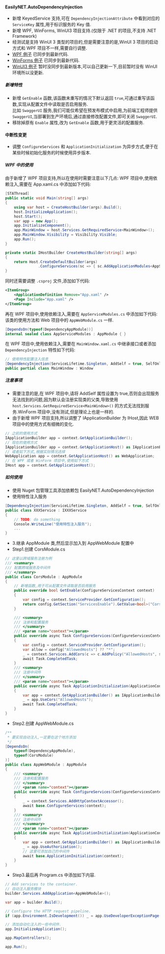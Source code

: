 #### EasilyNET.AutoDependencyInjection

- 新增 KeyedService 支持,可在 `DependencyInjectionAttribute` 中看到对应的 `ServiceKey` 属性,用于标识服务的 Key 值.
- 新增 WPF, WinForms, WinUI3 项目支持.(仅限于 .NET 的项目,不支持 .NET Framework)
- 经测试是支持 WinUI 3 类型的项目的,但是需要注意的是,WinUI 3 项目的启动方式和 WPF 项目不一样,需要自行调整.
- [WPF 例子](https://github.com/joesdu/WpfAutoDISample) 已同步到最新代码.
- [WinForms 例子](https://github.com/joesdu/WinFormAutoDISample) 已同步到最新代码.
- [WinUI3 例子](https://github.com/joesdu/WinUIAutoDISample) 暂时没同步到最新版本,可以自己更新一下,目前暂时没有 WinUI
  环境所以没更新.

##### 新增特性

- 新增 `GetEnable` 函数,该函数未重写的情况下默认返回 `true`,可通过重写该函数,实现从配置文件中读取是否启用服务.<br/>比如
  `SwaggerUI` 服务,我们可能仅希望在预发布模式中启用,为前端工程师提供 `SwaggerUI`,当部署到生产环境后,通过直接修改配置文件,即可关闭
  `SwaggerUI`.
- 移除掉原有 `Enable` 属性,改为 `GetEnable` 函数,用于更灵活的配置服务.

#### 中断性变更

- 调整 `ConfigureServices` 和 `ApplicationInitialization` 为异步方式,便于在某些时候初始化服务的时候使用异步版本.

##### WPF 中的使用

由于新增了 WPF 项目支持,所以在使用时需要注意以下几点:
WPF 项目中,使用依赖注入,需要在 App.xaml.cs 中添加如下代码:

```csharp
[STAThread]
public static void Main(string[] args)
{
    using var host = CreateHostBuilder(args).Build();
    host.InitializeApplication();
    host.Start();
    var app = new App();
    app.InitializeComponent();
    app.MainWindow = host.Services.GetRequiredService<MainWindow>();
    app.MainWindow.Visibility = Visibility.Visible;
    app.Run();
}

private static IHostBuilder CreateHostBuilder(string[] args)
{
    return Host.CreateDefaultBuilder(args)
               .ConfigureServices(sc => { sc.AddApplicationModules<AppServiceModules>(); });
}
```

同时还需要调整 `.csproj` 文件,添加如下代码:

```xml
<ItemGroup>
	<ApplicationDefinition Remove="App.xaml" />
	<Page Include="App.xaml" />
</ItemGroup>
```

再在 WPF 项目中,使用依赖注入,需要在 `AppServiceModules.cs` 中添加如下代码: 该类的使用方法和 Web 项目中的
`AppWebModule.cs`
一样.

```csharp
[DependsOn(typeof(DependencyAppModule))]
internal sealed class AppServiceModules : AppModule { }
```

在 WPF 项目中,使用依赖注入,需要在 `MainWindow.xaml.cs` 中继承接口或者添加 `DependencyInjection` 特性如下代码:

```csharp
// 使用特性配置注入信息
[DependencyInjection(ServiceLifetime.Singleton, AddSelf = true, SelfOnly = true)]
public partial class MainWindow : Window

```

##### 注意事项

- 需要注意的是,在 WPF 项目中,请将 AddSelf 属性设置为 true,否则会出现服务无法找到的问题,因为默认会注册实现类的父类,导致使用
  `host.Services.GetRequiredService<MainWindow>()` 的方式无法找到服务.WinForm 项目中,没有测试,但是理论上也是一样的.
- 由于新增 WPF 项目支持,所以调整了 IApplicationBuilder 为 IHost,因此 WEB 项目中的使用方式有细微的变化.

```csharp
// 之前的使用方式
IApplicationBuilder app = context.GetApplicationBuilder();
// 现在的使用方式
IApplicationBuilder app = context.GetApplicationHost() as IApplicationBuilder;
// 或者如下方式,根据实际情况选择
WebApplication app = context.GetApplicationHost() as WebApplication;
// 在 WPF 或者 WinForm 项目中,使用如下方式
IHost app = context.GetApplicationHost();
```

##### 如何使用

- 使用 Nuget 包管理工具添加依赖包 EasilyNET.AutoDependencyInjection
- 使用特性注入服务

```csharp
[DependencyInjection(ServiceLifetime.Singleton, AddSelf = true, SelfOnly = true)]
public class XXXService : IXXXService
{
    // TODO: do something
    Console.WriteLine("使用特性注入服务");
    ...
}
```

- 3.继承 AppModule 类,然后显示加入到 AppWebModule 配置中
- Step1.创建 CorsModule.cs

```csharp
// 这里以跨域服务注册为例
/// <summary>
/// 配置跨域服务及中间件
/// </summary>
public class CorsModule : AppModule
{
    // 新增函数,用于可从配置文件读取是否启用服务
    public override bool GetEnable(ConfigureServicesContext context)
    {
        var config = context.ServiceProvider.GetConfiguration();
        return config.GetSection("ServicesEnable").GetValue<bool>("Cors");
    }

    /// <summary>
    /// 注册和配置服务
    /// </summary>
    /// <param name="context"></param>
    public override async Task ConfigureServices(ConfigureServicesContext context)
    {
        var config = context.ServiceProvider.GetConfiguration();
        var allow = config["AllowedHosts"] ?? "*";
        _ = context.Services.AddCors(c => c.AddPolicy("AllowedHosts", s => s.WithOrigins(allow.Split(",")).AllowAnyMethod().AllowAnyHeader()));
        await Task.CompletedTask;
    }
    /// <summary>
    /// 注册中间件
    /// </summary>
    /// <param name="context"></param>
    public override async Task ApplicationInitialization(ApplicationContext context)
    {
        var app = context.GetApplicationBuilder() as IApplicationBuilder;
        _ = app.UseCors("AllowedHosts");
        await Task.CompletedTask;
    }
}
```

- Step2.创建 AppWebModule.cs

```csharp
/**
 * 要实现自动注入,一定要在这个地方添加
 */
[DependsOn(
    typeof(DependencyAppModule),
    typeof(CorsModule)
)]
public class AppWebModule : AppModule
{
    /// <summary>
    /// 注册和配置服务
    /// </summary>
    /// <param name="context"></param>
    public override async Task ConfigureServices(ConfigureServicesContext context)
    {
        _ = context.Services.AddHttpContextAccessor();
        await base.ConfigureServices(context);
    }
    /// <summary>
    /// 注册中间件
    /// </summary>
    /// <param name="context"></param>
    public override async Task ApplicationInitialization(ApplicationContext context)
    {
        var app = context.GetApplicationBuilder() as IApplicationBuilder;
        _ = app.UseAuthorization();
        // 这里可添加自己的中间件
        await base.ApplicationInitialization(context);
    }
}
```

- Step3.最后再 Program.cs 中添加如下内容.

```csharp
// Add services to the container.
// 自动注入服务模块
builder.Services.AddApplication<AppWebModule>();

var app = builder.Build();

// Configure the HTTP request pipeline.
if (app.Environment.IsDevelopment()) _ = app.UseDeveloperExceptionPage();

// 添加自动化注入的一些中间件.
app.InitializeApplication();

app.MapControllers();

app.Run();
```
